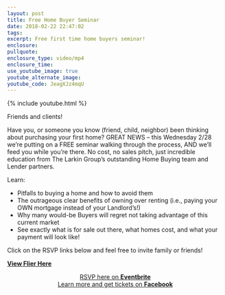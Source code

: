 ```yaml
---
layout: post
title: Free Home Buyer Seminar
date: 2018-02-22 22:47:02
tags:
excerpt: Free first time home buyers seminar!
enclosure:
pullquote:
enclosure_type: video/mp4
enclosure_time:
use_youtube_image: true
youtube_alternate_image:
youtube_code: JeagXJz4mqU
---
```


{% include youtube.html %}

Friends and clients!

Have you, or someone you know (friend, child, neighbor) been thinking about purchasing your first home? GREAT NEWS – this Wednesday 2/28 we’re putting on a FREE seminar walking through the process, AND we’ll feed you while you’re there. No cost, no sales pitch, just incredible education from The Larkin Group’s outstanding Home Buying team and Lender partners.

Learn:
<ul>
<li>Pitfalls to buying a home and how to avoid them</li>
<li>The outrageous clear benefits of owning over renting (i.e., paying your OWN mortgage instead of your Landlord’s!)</li>
<li>Why many would-be Buyers will regret not taking advantage of this current market</li>
<li>See exactly what is for sale out there, what homes cost, and what your payment will look like!</li>
</ul>
Click on the RSVP links below and feel free to invite family or friends!

**[View Flier Here](https://s3.amazonaws.com/vyralmarketing/Jeremy-Larkin/Home+Buyer+Seminar.jpg)**

<center><a href="https://www.eventbrite.com/e/free-first-time-home-buyer-seminar-tickets-43112795532">RSVP here on <strong>Eventbrite</strong></a></center>

<center><a href="https://www.facebook.com/events/1973671912897861">Learn more and get tickets on <strong>Facebook</strong></a></center>